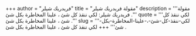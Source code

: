 +++
author = "فريدريك شيلر"
title = "مقولة فريدريك شيلر"
description = '''مقولة فريدريك شيلر: لكي ننقذ كل شئ ، علينا المخاطرة بكل شئ .'''
quote = '''لكي ننقذ كل شئ ، علينا المخاطرة بكل شئ .'''
slug = '''لكي-ننقذ-كل-شئ-،-علينا-المخاطرة-بكل-شئ'''
+++
لكي ننقذ كل شئ ، علينا المخاطرة بكل شئ .
